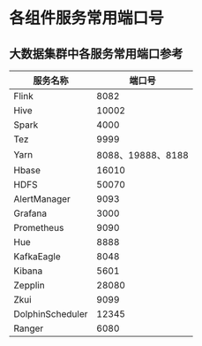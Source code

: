 # 各组件服务常用端口号

## 大数据集群中各服务常用端口参考

| 服务名称         | 端口号            |
| ---------------- | ----------------- |
| Flink            | 8082              |
| Hive             | 10002             |
| Spark            | 4000              |
| Tez              | 9999              |
| Yarn             | 8088、19888、8188 |
| Hbase            | 16010             |
| HDFS             | 50070             |
| AlertManager     | 9093              |
| Grafana          | 3000              |
| Prometheus       | 9090              |
| Hue              | 8888              |
| KafkaEagle       | 8048              |
| Kibana           | 5601              |
| Zepplin          | 28080             |
| Zkui             | 9099              |
| DolphinScheduler | 12345             |
| Ranger           | 6080              |


